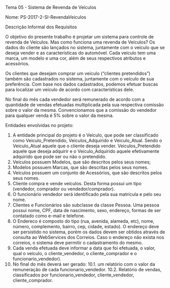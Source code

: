 Tema 05 - Sistema de Revenda de Veículos

Nome: PS-2017-2-SI-RevendaVeiculos

Descrição Informal dos Requisitos

O objetivo do presente trabalho é projetar um sistema para controle de revenda de Veículos. Mas como funciona uma revenda de Veículos? Os dados do cliente são lançados no sistema, juntamente com o veículo que se deseja vender e as características do automóvel. Cada veículo tem uma marca, um modelo e uma cor, além de seus respectivos atributos e acessórios.


Os clientes que desejam comprar um veículo (“clientes pretendidos”) também são cadastrados no sistema, juntamente com o veículo de sua preferência. Com base nos dados cadastrados, podemos efetuar buscas para localizar um veículo de acordo com características dele.

No final do mês cada vendedor será remunerado de acordo com a quantidade de vendas efetuadas multiplicada pela sua respectiva comissão sobre o valor da mesma. Convencionamos que a comissão do vendedor para qualquer venda é 5% sobre o valor da mesma.

Entidades envolvidas no projeto:

1.	A entidade principal do projeto é o Veículo, que pode ser classificado como Veiculo_Pretendido, Veiculos_Adquirido e Veiculo_Atual. Sendo o Veiculo_Atual aquele que o cliente deseja vender. Veiculos_Pretendido aquele que deseja adquirir e o Veiculo_Adquirido aquele efetivamente adquirido que pode ser ou não o pretendido.
2.	Veículos possuem Modelos, que são descritos pelos seus nomes;
3.	Modelos possuem Marcas, que são descritas pelos seus nomes.
4.	Veículos possuem um conjunto de Acessórios, que são descritos pelos seus nomes.
5.	Cliente compra e vende veículos. Desta forma possui um tipo (vendedor, comprador ou vendedor/comprador).
6.	O funcionário vendedor será identificado pela sua matrícula e pelo seu nome.
7.	Clientes e Funcionários são subclasse da classe Pessoa. Uma pessoa possui nome, CPF, data de nascimento, sexo, endereço, formas de ser contatado como e-mail e telefone.
8.	O Endereco é composto do tipo (rua, avenida, alameda, etc), nome, número, complemento, bairro, cep, cidade, estado). O endereço deve ser persistido no sistema, porém os dados devem ser obtidos através de consulta ao WebServices dos Correios. Caso o endereço não exista nos correios, o sistema deve permitir o cadastramento do mesmo.
9.	Cada venda efetuada deve informar a data que foi efetuada, o valor, qual o veículo, o cliente_vendedor, o cliente_comprador e o funcionario_vendedor).
10.	No final do mês deverá ser gerado:
10.1.	um relatório com o valor da remuneração de cada funcionario_vendedor.
10.2.	Relatório de vendas, classificados por funcionario_vendedor, cliente_vendedor, cliente_comprador.
